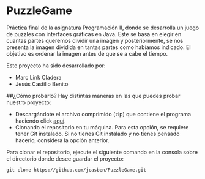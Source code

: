 # PuzzleGame
Práctica final de la asignatura Programación II, donde se desarrolla un juego de puzzles con interfaces gráficas en Java. Este se basa en elegir en cuantas partes queremos dividir una imagen y posteriormente, 
se nos presenta la imagen dividida en tantas partes como habíamos indicado. El objetivo es ordenar la imagen antes de que se a cabe el tiempo.

Este proyecto ha sido desarrollado por:
- Marc Link Cladera
- Jesús Castillo Benito


##¿Cómo probarlo?
Hay distintas maneras en las que puedes probar nuestro proyecto:

- Descargándote el archivo comprimido (zip) que contiene el programa haciendo click [aquí](https://github.com/jcasben/PuzzleGame/archive/refs/heads/master.zip).
- Clonando el repositorio en tu máquina. Para esta opción, se requiere tener Git instalado. Si no tienes Git instalado y no tienes pensado hacerlo, considera la opción anterior.

Para clonar el repositorio, ejecute el siguiente comando en la consola sobre el directorio donde desee guardar el proyecto:
```
git clone https://github.com/jcasben/PuzzleGame.git
```
